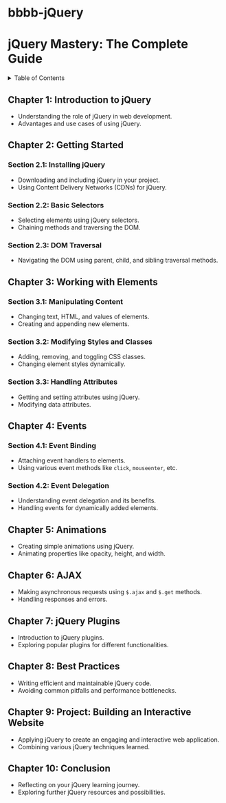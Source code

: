 # bbbb-jQuery
# jQuery Mastery: The Complete Guide

<details>
<summary>Table of Contents</summary>

- [Chapter 1: Introduction to jQuery](#chapter-1-introduction-to-jquery)
- [Chapter 2: Getting Started](#chapter-2-getting-started)
  - [Section 2.1: Installing jQuery](#section-21-installing-jquery)
  - [Section 2.2: Basic Selectors](#section-22-basic-selectors)
  - [Section 2.3: DOM Traversal](#section-23-dom-traversal)
- [Chapter 3: Working with Elements](#chapter-3-working-with-elements)
  - [Section 3.1: Manipulating Content](#section-31-manipulating-content)
  - [Section 3.2: Modifying Styles and Classes](#section-32-modifying-styles-and-classes)
  - [Section 3.3: Handling Attributes](#section-33-handling-attributes)
- [Chapter 4: Events](#chapter-4-events)
  - [Section 4.1: Event Binding](#section-41-event-binding)
  - [Section 4.2: Event Delegation](#section-42-event-delegation)
- [Chapter 5: Animations](#chapter-5-animations)
- [Chapter 6: AJAX](#chapter-6-ajax)
- [Chapter 7: jQuery Plugins](#chapter-7-jquery-plugins)
- [Chapter 8: Best Practices](#chapter-8-best-practices)
- [Chapter 9: Project: Building a Interactive Website](#chapter-9-project-building-an-interactive-website)
- [Chapter 10: Conclusion](#chapter-10-conclusion)

</details>

## Chapter 1: Introduction to jQuery
- Understanding the role of jQuery in web development.
- Advantages and use cases of using jQuery.

## Chapter 2: Getting Started
### Section 2.1: Installing jQuery
- Downloading and including jQuery in your project.
- Using Content Delivery Networks (CDNs) for jQuery.

### Section 2.2: Basic Selectors
- Selecting elements using jQuery selectors.
- Chaining methods and traversing the DOM.

### Section 2.3: DOM Traversal
- Navigating the DOM using parent, child, and sibling traversal methods.

## Chapter 3: Working with Elements
### Section 3.1: Manipulating Content
- Changing text, HTML, and values of elements.
- Creating and appending new elements.

### Section 3.2: Modifying Styles and Classes
- Adding, removing, and toggling CSS classes.
- Changing element styles dynamically.

### Section 3.3: Handling Attributes
- Getting and setting attributes using jQuery.
- Modifying data attributes.

## Chapter 4: Events
### Section 4.1: Event Binding
- Attaching event handlers to elements.
- Using various event methods like `click`, `mouseenter`, etc.

### Section 4.2: Event Delegation
- Understanding event delegation and its benefits.
- Handling events for dynamically added elements.

## Chapter 5: Animations
- Creating simple animations using jQuery.
- Animating properties like opacity, height, and width.

## Chapter 6: AJAX
- Making asynchronous requests using `$.ajax` and `$.get` methods.
- Handling responses and errors.

## Chapter 7: jQuery Plugins
- Introduction to jQuery plugins.
- Exploring popular plugins for different functionalities.

## Chapter 8: Best Practices
- Writing efficient and maintainable jQuery code.
- Avoiding common pitfalls and performance bottlenecks.

## Chapter 9: Project: Building an Interactive Website
- Applying jQuery to create an engaging and interactive web application.
- Combining various jQuery techniques learned.

## Chapter 10: Conclusion
- Reflecting on your jQuery learning journey.
- Exploring further jQuery resources and possibilities.

